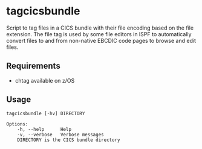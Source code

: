# tagcicsbundle
Script to tag files in a CICS bundle with their file encoding based on the file extension. The file tag is used by some file editors in ISPF to automatically convert files to and from non-native EBCDIC code pages to browse and edit files.
 
## Requirements
* chtag available on z/OS 
 
## Usage
 
~~~~
tagcicsbundle [-hv] DIRECTORY

Options:
	-h, --help		Help
	-v, --verbose	Verbose messages
	DIRECTORY is the CICS bundle directory
~~~~
